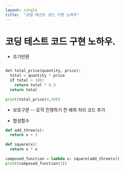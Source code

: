 ```yaml
---
layout: single
title:  "코딩 테스트 코드 구현 노하우"
---
```


# 코딩 테스트 코드 구현 노하우.


- 조기반환
```python

det total_price(quantity, price):
  total = quantity * price
  if total > 100:
    return total * 0.9
  return total
  
print(total_price(4,50))

```

- 보호구문
-- 로직 진행하기 전 예외 처리 코드 추가

- 합성함수
```python
def add_three(x):
  return x + 3
  
def square(x):
  return x * x
 
composed_function = lambda x: square(add_three(x))
print(composed_function(3))

```
